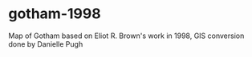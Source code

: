 # gotham-1998
 Map of Gotham based on Eliot R. Brown's work in 1998, GIS conversion done by Danielle Pugh

